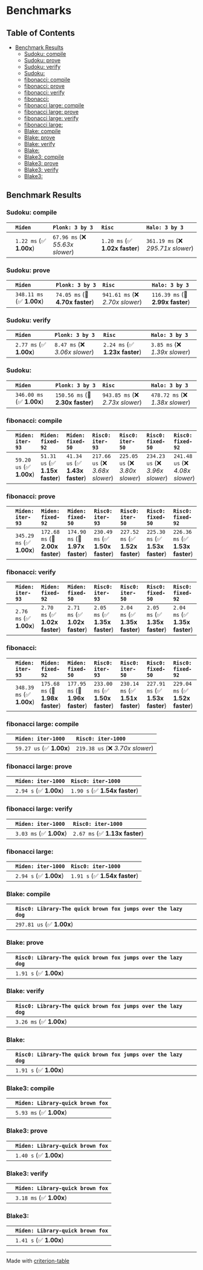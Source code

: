 # Benchmarks

## Table of Contents

- [Benchmark Results](#benchmark-results)
    - [Sudoku: compile](#sudoku:-compile)
    - [Sudoku: prove](#sudoku:-prove)
    - [Sudoku: verify](#sudoku:-verify)
    - [Sudoku:](#sudoku:)
    - [fibonacci: compile](#fibonacci:-compile)
    - [fibonacci: prove](#fibonacci:-prove)
    - [fibonacci: verify](#fibonacci:-verify)
    - [fibonacci:](#fibonacci:)
    - [fibonacci large: compile](#fibonacci-large:-compile)
    - [fibonacci large: prove](#fibonacci-large:-prove)
    - [fibonacci large: verify](#fibonacci-large:-verify)
    - [fibonacci large:](#fibonacci-large:)
    - [Blake: compile](#blake:-compile)
    - [Blake: prove](#blake:-prove)
    - [Blake: verify](#blake:-verify)
    - [Blake:](#blake:)
    - [Blake3: compile](#blake3:-compile)
    - [Blake3: prove](#blake3:-prove)
    - [Blake3: verify](#blake3:-verify)
    - [Blake3:](#blake3:)

## Benchmark Results

### Sudoku: compile

|        | `Miden`                 | `Plonk: 3 by 3`                  | `Risc`                         | `Halo: 3 by 3`                      |
|:-------|:------------------------|:---------------------------------|:-------------------------------|:----------------------------------- |
|        | `1.22 ms` (✅ **1.00x**) | `67.96 ms` (❌ *55.63x slower*)   | `1.20 ms` (✅ **1.02x faster**) | `361.19 ms` (❌ *295.71x slower*)    |

### Sudoku: prove

|        | `Miden`                   | `Plonk: 3 by 3`                 | `Risc`                           | `Halo: 3 by 3`                    |
|:-------|:--------------------------|:--------------------------------|:---------------------------------|:--------------------------------- |
|        | `348.11 ms` (✅ **1.00x**) | `74.05 ms` (🚀 **4.70x faster**) | `941.61 ms` (❌ *2.70x slower*)   | `116.39 ms` (🚀 **2.99x faster**)  |

### Sudoku: verify

|        | `Miden`                 | `Plonk: 3 by 3`                | `Risc`                         | `Halo: 3 by 3`                  |
|:-------|:------------------------|:-------------------------------|:-------------------------------|:------------------------------- |
|        | `2.77 ms` (✅ **1.00x**) | `8.47 ms` (❌ *3.06x slower*)   | `2.24 ms` (✅ **1.23x faster**) | `3.85 ms` (❌ *1.39x slower*)    |

### Sudoku:

|        | `Miden`                   | `Plonk: 3 by 3`                  | `Risc`                           | `Halo: 3 by 3`                    |
|:-------|:--------------------------|:---------------------------------|:---------------------------------|:--------------------------------- |
|        | `346.00 ms` (✅ **1.00x**) | `150.56 ms` (🚀 **2.30x faster**) | `943.85 ms` (❌ *2.73x slower*)   | `478.72 ms` (❌ *1.38x slower*)    |

### fibonacci: compile

|        | `Miden: iter-93`          | `Miden: fixed-92`               | `Miden: fixed-50`               | `Risc0: iter-93`                 | `Risc0: iter-50`                 | `Risc0: fixed-50`                | `Risc0: fixed-92`                 |
|:-------|:--------------------------|:--------------------------------|:--------------------------------|:---------------------------------|:---------------------------------|:---------------------------------|:--------------------------------- |
|        | `59.20 us` (✅ **1.00x**)  | `51.31 us` (✅ **1.15x faster**) | `41.34 us` (✅ **1.43x faster**) | `217.66 us` (❌ *3.68x slower*)   | `225.05 us` (❌ *3.80x slower*)   | `234.23 us` (❌ *3.96x slower*)   | `241.48 us` (❌ *4.08x slower*)    |

### fibonacci: prove

|        | `Miden: iter-93`          | `Miden: fixed-92`                | `Miden: fixed-50`                | `Risc0: iter-93`                 | `Risc0: iter-50`                 | `Risc0: fixed-50`                | `Risc0: fixed-92`                 |
|:-------|:--------------------------|:---------------------------------|:---------------------------------|:---------------------------------|:---------------------------------|:---------------------------------|:--------------------------------- |
|        | `345.29 ms` (✅ **1.00x**) | `172.68 ms` (🚀 **2.00x faster**) | `174.90 ms` (🚀 **1.97x faster**) | `230.49 ms` (✅ **1.50x faster**) | `227.52 ms` (✅ **1.52x faster**) | `225.30 ms` (✅ **1.53x faster**) | `226.36 ms` (✅ **1.53x faster**)  |

### fibonacci: verify

|        | `Miden: iter-93`          | `Miden: fixed-92`              | `Miden: fixed-50`              | `Risc0: iter-93`               | `Risc0: iter-50`               | `Risc0: fixed-50`              | `Risc0: fixed-92`               |
|:-------|:--------------------------|:-------------------------------|:-------------------------------|:-------------------------------|:-------------------------------|:-------------------------------|:------------------------------- |
|        | `2.76 ms` (✅ **1.00x**)   | `2.70 ms` (✅ **1.02x faster**) | `2.71 ms` (✅ **1.02x faster**) | `2.05 ms` (✅ **1.35x faster**) | `2.04 ms` (✅ **1.35x faster**) | `2.05 ms` (✅ **1.35x faster**) | `2.04 ms` (✅ **1.35x faster**)  |

### fibonacci:

|        | `Miden: iter-93`          | `Miden: fixed-92`                | `Miden: fixed-50`                | `Risc0: iter-93`                 | `Risc0: iter-50`                 | `Risc0: fixed-50`                | `Risc0: fixed-92`                 |
|:-------|:--------------------------|:---------------------------------|:---------------------------------|:---------------------------------|:---------------------------------|:---------------------------------|:--------------------------------- |
|        | `348.39 ms` (✅ **1.00x**) | `175.68 ms` (🚀 **1.98x faster**) | `177.95 ms` (🚀 **1.96x faster**) | `233.00 ms` (✅ **1.50x faster**) | `230.14 ms` (✅ **1.51x faster**) | `227.91 ms` (✅ **1.53x faster**) | `229.04 ms` (✅ **1.52x faster**)  |

### fibonacci large: compile

|        | `Miden: iter-1000`          | `Risc0: iter-1000`                |
|:-------|:----------------------------|:--------------------------------- |
|        | `59.27 us` (✅ **1.00x**)    | `219.38 us` (❌ *3.70x slower*)    |

### fibonacci large: prove

|        | `Miden: iter-1000`          | `Risc0: iter-1000`             |
|:-------|:----------------------------|:------------------------------ |
|        | `2.94 s` (✅ **1.00x**)      | `1.90 s` (✅ **1.54x faster**)  |

### fibonacci large: verify

|        | `Miden: iter-1000`          | `Risc0: iter-1000`              |
|:-------|:----------------------------|:------------------------------- |
|        | `3.03 ms` (✅ **1.00x**)     | `2.67 ms` (✅ **1.13x faster**)  |

### fibonacci large:

|        | `Miden: iter-1000`          | `Risc0: iter-1000`             |
|:-------|:----------------------------|:------------------------------ |
|        | `2.94 s` (✅ **1.00x**)      | `1.91 s` (✅ **1.54x faster**)  |

### Blake: compile

|        | `Risc0: Library-The quick brown fox jumps over the lazy dog`           |
|:-------|:---------------------------------------------------------------------- |
|        | `297.81 us` (✅ **1.00x**)                                              |

### Blake: prove

|        | `Risc0: Library-The quick brown fox jumps over the lazy dog`           |
|:-------|:---------------------------------------------------------------------- |
|        | `1.91 s` (✅ **1.00x**)                                                 |

### Blake: verify

|        | `Risc0: Library-The quick brown fox jumps over the lazy dog`           |
|:-------|:---------------------------------------------------------------------- |
|        | `3.26 ms` (✅ **1.00x**)                                                |

### Blake:

|        | `Risc0: Library-The quick brown fox jumps over the lazy dog`           |
|:-------|:---------------------------------------------------------------------- |
|        | `1.91 s` (✅ **1.00x**)                                                 |

### Blake3: compile

|        | `Miden: Library-quick brown fox`           |
|:-------|:------------------------------------------ |
|        | `5.93 ms` (✅ **1.00x**)                    |

### Blake3: prove

|        | `Miden: Library-quick brown fox`           |
|:-------|:------------------------------------------ |
|        | `1.40 s` (✅ **1.00x**)                     |

### Blake3: verify

|        | `Miden: Library-quick brown fox`           |
|:-------|:------------------------------------------ |
|        | `3.18 ms` (✅ **1.00x**)                    |

### Blake3:

|        | `Miden: Library-quick brown fox`           |
|:-------|:------------------------------------------ |
|        | `1.41 s` (✅ **1.00x**)                     |

---
Made with [criterion-table](https://github.com/nu11ptr/criterion-table)


